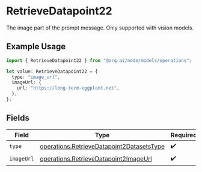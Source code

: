 # RetrieveDatapoint22

The image part of the prompt message. Only supported with vision models.

## Example Usage

```typescript
import { RetrieveDatapoint22 } from "@orq-ai/node/models/operations";

let value: RetrieveDatapoint22 = {
  type: "image_url",
  imageUrl: {
    url: "https://long-term-eggplant.net",
  },
};
```

## Fields

| Field                                                                                                  | Type                                                                                                   | Required                                                                                               | Description                                                                                            |
| ------------------------------------------------------------------------------------------------------ | ------------------------------------------------------------------------------------------------------ | ------------------------------------------------------------------------------------------------------ | ------------------------------------------------------------------------------------------------------ |
| `type`                                                                                                 | [operations.RetrieveDatapoint2DatasetsType](../../models/operations/retrievedatapoint2datasetstype.md) | :heavy_check_mark:                                                                                     | N/A                                                                                                    |
| `imageUrl`                                                                                             | [operations.RetrieveDatapoint2ImageUrl](../../models/operations/retrievedatapoint2imageurl.md)         | :heavy_check_mark:                                                                                     | N/A                                                                                                    |